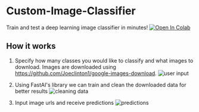 # Custom-Image-Classifier
Train and test a deep learning image classifier in minutes! [![Open In Colab](https://colab.research.google.com/assets/colab-badge.svg)](https://camo.githubusercontent.com/52feade06f2fecbf006889a904d221e6a730c194/68747470733a2f2f636f6c61622e72657365617263682e676f6f676c652e636f6d2f6173736574732f636f6c61622d62616467652e737667)

## How it works
1. Specify how many classes you would like to classify and what images to download. Images are downloaded using https://github.com/Joeclinton1/google-images-download. 
![user input]("user-input.jpg")

2. Using FastAI's library we can train and clean the downloaded data for better results 
![cleaning data]("cleaning.jpg")

3. Input image urls and receive predictions
![predictions]("predictions.jpg")




